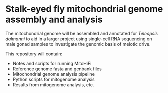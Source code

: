 # Stalk-eyed fly mitochondrial genome assembly and analysis 
The mitochondrial genome will be assembled and annotated for _Teleopsis dalmanni_ to aid in a larger project using single-cell RNA sequencing on male gonad samples to investigate the genomic basis of meiotic drive.

This repository will contain:
- Notes and scripts for running MitoHiFi 
- Reference genome fasta and genbank files
- Mitochondrial genome analysis pipeline
- Python scripts for mitogenome analysis
- Results from mitogenome analysis, etc.
